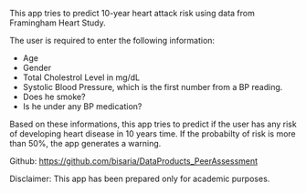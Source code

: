 This app tries to predict 10-year heart attack risk using data from Framingham Heart Study. 

  The user is required to enter the following information:

  * Age
  * Gender
  * Total Cholestrol Level in mg/dL
  * Systolic Blood Pressure, which is the first number from a BP reading.
  * Does he smoke?
  * Is he under any BP medication?
  
Based on these informations, this app tries to predict if the user has any risk of developing heart disease in 10 years time. If the probabilty of risk is more than 50%, the app generates a warning.

Github: 
https://github.com/bisaria/DataProducts_PeerAssessment

Disclaimer: 
This app has been prepared only for academic purposes.